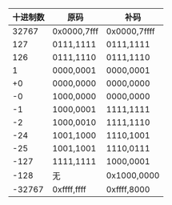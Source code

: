 | 十进制数 | 原码 | 补码 |
| - | - | - |
| 32767 | 0x0000,7fff | 0x0000,7ffff |
| 127 | 0111,1111 | 0111,1111 |
| 126 | 0111,1110 | 0111,1110 |
| 1 | 0000,0001 | 0000,0001 |
| +0 | 0000,0000 | 0000,0000 |
| -0 | 1000,0000 | 0000,0000 |
| -1 | 1000,0001 | 1111,1111 |
| -2 | 1000,0010 | 1111,1110 |
| -24 | 1001,1000 | 1110,1001 |
| -25 | 1001,1001 | 1110,0111 |
| -127 | 1111,1111 | 1000,0001 |
| -128 | 无 | 0x1000,0000 |
| -32767 | 0xffff,ffff | 0xffff,8000 |
